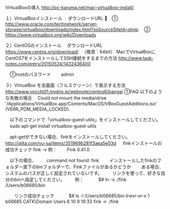 VirtualBoxの導入
http://pc-karuma.net/mac-virtualbox-install/

１）VirtualBoxインストール
　ダウンロードURL
　① http://www.oracle.com/technetwork/server-storage/virtualbox/downloads/index.html?ssSourceSiteId=otnjp
　② https://www.virtualbox.org/wiki/Downloads

２）CentOSのインストール
　ダウンロードURL
　https://www.centos.org/download/
　（推奨：64bit）
  MacでVirtualBoxにCentOS7をインストールしてSSH接続をするまでの方法
  http://www.task-notes.com/entry/20150524/1432436400
  
　①rootのパスワード
　　admin

３）VirtualBox を全画面（フルスクリーン）で表示する方法
　http://www.yocchi01.mydns.jp/webnote/centos6/bangai
 ①FAQ
  以下のような失敗の場合
　Could not mount the media/drive '/Applications/VirtualBox.app/Contents/MacOS/VBoxGuestAdditions.iso' (VERR_PDM_MEDIA_LOCKED).

　以下のコマンドで「virtualbox-guest-utils」をインストールしてください。
　sudo apt-get install virtualbox-guest-utils

　apt-getができない場合、finkをインストールしてください。
　http://qiita.com/yu-sa/items/351969b281f3aea5e03d
　
  finkインストールの成功チェック
  fink -v
  例：
　　Fink 0.41.0

　以下の場合、
　　command not found: fink
　　インストールしたfinkのフォルダー直下のbinフォルダーで、Finkファイルがあるかどうか
　　ある場合、システムのパスが正しく設定されていないです。
　　リンクを使って、好きな自分のbinへ指定してください。
　　例：
　　　$# ln -s ./fink /Users/b06685/bin 

　　リンク成功チェック
　　　$# ls -l /Users/b06685/bin 
     lrwxr-xr-x  1 b06685  CATK\Domain Users       6 10  9 19:33 fink -> ./fink

